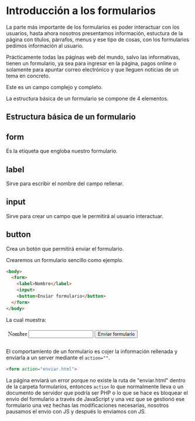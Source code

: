 # Introducción a los formularios

La parte más importante de los formularios es poder interactuar con los usuarios, hasta ahora nosotros presentamos información, estuctura de la página con títulos, párrafos, menus y ese tipo de cosas, con los formularios pedimos información al usuario.

Prácticamente todas las páginas web del mundo, salvo las informativas, tienen un formulario, ya sea para ingresar en la página, pagos online o solamente para apuntar correo electrónico y que lleguen noticias de un tema en concreto.

Este es un campo complejo y completo.


La estructura básica de un formulario se compone de 4 elementos.

## Estructura básica de un formulario

## form
Es la etiqueta que engloba nuestro formulario.


## label
Sirve para escribir el nombre del campo rellenar.


## input
Sirve para crear un campo que le permitirá al usuario interactuar.


## button
Crea un botón que permitirá enviar el formulario.

Crearemos un formulario sencillo como ejemplo.

~~~html
<body>
  <form>
    <label>Nombre</label>
    <input>
    <button>Enviar formulario</button>
  </form>
</body>
~~~
La cual muestra:

![Formulario_básico](/media/Formulario_basico.png "Formulari básico")

El comportamiento de un formulario es cojer la información rellenada y enviarla a un server mediante el `action=""`.

~~~html
<form action="enviar.html">
~~~

La página enviará un error porque no existe la ruta de "enviar.html" dentro de la carpeta formularios, entonces `action` lo que normalmente lleva o un documento de servidor que podría ser PHP o lo que se hace es bloquear el envio del formulario a través de JavaScript y una vez que se gestionó ese formulario una vez hechas las modificaciones necesarias, nosotros pausamos el envío con JS y después lo enviamos con JS.


